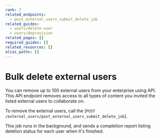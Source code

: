 ```yaml
---
rank: 7
related_endpoints:
  - post_external_users_submit_delete_job
related_guides:
  - users/delete-user
  - users/deprovision
related_pages: []
required_guides: []
related_resources: []
alias_paths: []
---
```


# Bulk delete external users

You can remove up to 100 external users from your enterprise using API. 
This API endpoint removes access to all types of content you invited the
listed external users to collaborate on.

To remove the external users, call the
[`POST /external_users/post_external_users_submit_delete_job`]. 

<Samples id="post_external_users_submit_delete_job" />

This job runs in the background, and sends a completion report listing deletion status for each user when it's finished.
